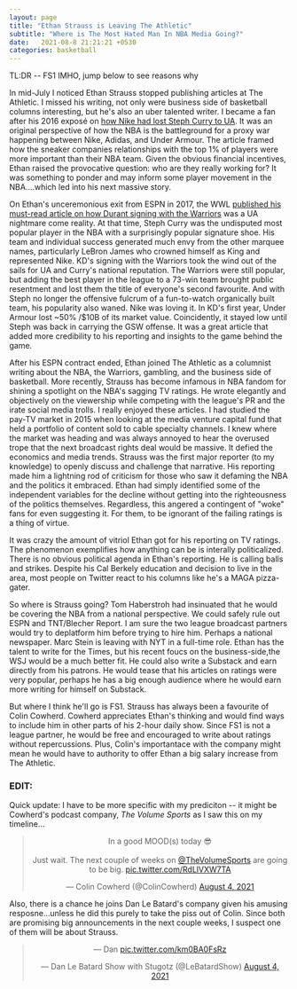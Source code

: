 ```yaml
---
layout: page
title: "Ethan Strauss is Leaving The Athletic"
subtitle: "Where is The Most Hated Man In NBA Media Going?"
date:   2021-08-8 21:21:21 +0530
categories: basketball
---
```


TL:DR -- FS1 IMHO, jump below to see reasons why

In mid-July I noticed Ethan Strauss stopped publishing articles at The Athletic. I missed his writing, not only
were business side of basketball columns interesting, but he's also an uber talented writer. 
I became a fan after his 2016 exposé on [how Nike had lost Steph Curry to UA](https://www.espn.com/nba/story/_/id/15047018/how-nike-lost-stephen-curry-armour). It was an original perspective of how the NBA is the battleground for a proxy war
happening between Nike, Adidas, and Under Armour. The article framed how the sneaker companies relationships with the top 1% of players were more important than their NBA team. Given the obvious financial incentives, Ethan raised the provocative question: who are they really working for? It was something to ponder and may inform some player movement in the NBA....which led into his next massive story.

On Ethan's unceremonious exit from ESPN in 2017, the WWL [published his must-read article on how Durant signing with the Warriors](http://www.espn.com/espn/feature/story/_/page/presents19256296/golden-state-warriors-steph-curry-stopped-only-kevin-durant) was a UA nightmare come reality.
At that time, Steph Curry was the undisputed most popular player in the NBA with a surprisingly popular signature shoe. His team and individual success generated much envy from the other marquee names,
particularly LeBron James who crowned himself as King and represented Nike. KD's signing with the Warriors took the wind out of the sails for UA and Curry's national reputation. The Warriors were still popular, 
but adding the best player in the league to a 73-win team brought public resentment and lost them the title of everyone's second favourite. 
And with Steph no longer the offensive fulcrum of a fun-to-watch organically built team, his popularity also waned. Nike was loving it. In KD's first year, Under Armour lost ~50% /$10B of its market value. Coincidently, it stayed low until Steph was back in carrying the GSW offense. It was a great 
article that added more credibility to his reporting and insights to the game behind the game.

After his ESPN contract ended, Ethan joined The Athletic as a columnist writing about the NBA, the Warriors, gambling, and the business side of basketball.
More recently, Strauss has become infamous in NBA fandom for shining a spotlight on the NBA's sagging TV ratings. He wrote elegantly and objectively
on the viewership while competing with the league's PR and the irate social media trolls. I really enjoyed these articles. I had studied the pay-TV market in 2015
when looking at the media venture capital fund that held a portfolio of content sold to cable specialty channels. I knew where the market was heading and was always annoyed 
to hear the overused trope that the next broadcast rights deal would be massive. It defied the economics and media trends. Strauss was the first major reporter (to my knowledge) to openly discuss and challenge that narrative. His reporting made him a lightning rod of criticism for those who saw it defaming the NBA and the politics it embraced.
Ethan had simply identified some of the independent variables for the decline without getting into the righteousness of the politics themselves. Regardless,
this angered a contingent of "woke" fans for even suggesting it. For them, to be ignorant of the failing ratings is a thing of virtue.  

It was crazy the amount of vitriol Ethan got for his reporting on TV ratings. The phenomenon exemplifies how anything can be is interally
politicalized. There is no obvious political agenda in Ethan's reporting. He is calling balls and strikes. Despite his Cal Berkely education and decision to live in the area, most people on Twitter react to his columns like he's a MAGA pizza-gater.

So where is Strauss going? Tom Haberstroh had insinuated that he would be covering the NBA from a national perspective. We could safely rule 
out ESPN and TNT/Blecher Report. I am sure the two league broadcast partners would try to deplatform him before trying to hire him. Perhaps a national newspaper. Marc Stein is leaving with NYT in a full-time role. Ethan has the talent to write for the Times, but his recent foucs on the business-side,the WSJ would be a much better fit. He could also write a Substack and earn directly from his patrons. He would tease that his articles on ratings were very
popular, perhaps he has a big enough audience where he would earn more writing for himself on Substack.

But where I think he'll go is FS1. Strauss has always been a favourite of Colin Cowherd. Cowherd appreciates Ethan's thinking and would find ways to
include him in other parts of his 2-hour daily show. Since FS1 is not a league partner, he would be free and encouraged to write about ratings without repercussions. Plus, Colin's importantace with the company might mean he would have to authority to offer Ethan a big salary increase from The Athletic.


### EDIT:

Quick update: I have to be more specific with my prediciton -- it might be Cowherd's podcast company, *The Volume Sports* as I saw this on my timeline...
<center>
<blockquote class="twitter-tweet"><p lang="en" dir="ltr">In a good MOOD(s) today 😎<br><br>Just wait. The next couple of weeks on <a href="https://twitter.com/TheVolumeSports?ref_src=twsrc%5Etfw">@TheVolumeSports</a> are going to be big. <a href="https://t.co/RdLlVXW7TA">pic.twitter.com/RdLlVXW7TA</a></p>&mdash; Colin Cowherd (@ColinCowherd) <a href="https://twitter.com/ColinCowherd/status/1423045452241510404?ref_src=twsrc%5Etfw">August 4, 2021</a></blockquote> <script async src="https://platform.twitter.com/widgets.js" charset="utf-8"></script></center>

Also, there is a chance he joins Dan Le Batard's company given his amusing resposne...unless he did this purely to take the piss out of Colin. Since both are promising big announcements in the next couple weeks, I suspect one of them will be about Strauss.

<center>
<blockquote class="twitter-tweet"><p lang="und" dir="ltr">— Dan <a href="https://t.co/km0BA0FsRz">pic.twitter.com/km0BA0FsRz</a></p>&mdash; Dan Le Batard Show with Stugotz (@LeBatardShow) <a href="https://twitter.com/LeBatardShow/status/1423069299703492608?ref_src=twsrc%5Etfw">August 4, 2021</a></blockquote> <script async src="https://platform.twitter.com/widgets.js" charset="utf-8"></script>
</center>
